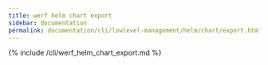 ```yaml
---
title: werf helm chart export
sidebar: documentation
permalink: documentation/cli/lowlevel-management/helm/chart/export.html
---
```


{% include /cli/werf_helm_chart_export.md %}
